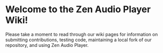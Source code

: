 # Welcome to the Zen Audio Player Wiki!

Please take a moment to read through our wiki pages for information on submitting contributions, testing code, maintaining a local fork of our repository, and using Zen Audio Player.
